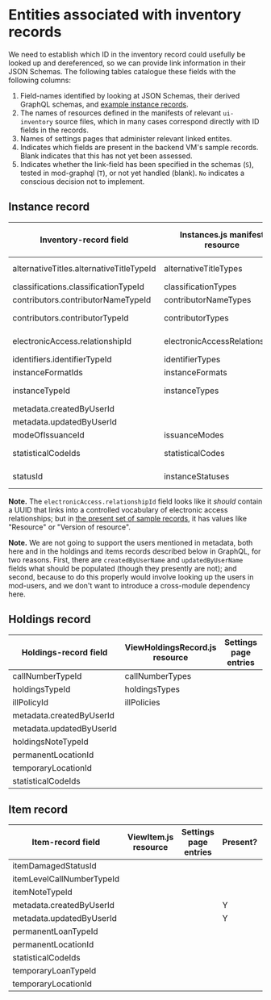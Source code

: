 # Entities associated with inventory records

We need to establish which ID in the inventory record could usefully be looked up and dereferenced, so we can provide link information in their JSON Schemas. The following tables catalogue these fields with the following columns:

1. Field-names identified by looking at JSON Schemas, their derived GraphQL schemas, and [example instance records](https://issues.folio.org/secure/attachment/15615/15615_UChicagoInstances_20181218+%282%29.json).
2. The names of resources defined in the manifests of relevant `ui-inventory` source files, which in many cases correspond directly with ID fields in the records.
3. Names of settings pages that administer relevant linked entites.
4. Indicates which fields are present in the backend VM's sample records. Blank indicates that this has not yet been assessed.
5. Indicates whether the link-field has been specified in the schemas (`S`), tested in mod-graphql (`T`), or not yet handled (blank). `No` indicates a conscious decision not to implement.


## Instance record

| Inventory-record field                   | Instances.js manifest resource | Settings page entries     | Present? | Done?
| ---------------------------------------- | ------------------------------ | ------------------------- | -------- | -
| alternativeTitles.alternativeTitleTypeId | alternativeTitleTypes          | Alternative title types   | absent   |
| classifications.classificationTypeId     | classificationTypes            | _[hardcoded]_             | Y        | T
| contributors.contributorNameTypeId       | contributorNameTypes           | _[hardcoded]_             | Y        | T
| contributors.contributorTypeId           | contributorTypes               | Contributor types         | absent   |
| electronicAccess.relationshipId          | electronicAccessRelationships  | URL relationship          | absent   |
| identifiers.identifierTypeId             | identifierTypes                | _[hardcoded]_             | Y        | T
| instanceFormatIds                        | instanceFormats                | Formats                   | absent   |
| instanceTypeId                           | instanceTypes                  | Resource types            | Y        | S
| metadata.createdByUserId                 |                                | [Users app]               | Y        | No
| metadata.updatedByUserId                 |                                | [Users app]               | Y        | No
| modeOfIssuanceId                         | issuanceModes                  | _[hardcoded]_             | absent   |
| statisticalCodeIds                       | statisticalCodes               | Statistical codes         | absent   |
| statusId                                 | instanceStatuses               | Instance status types     | absent   |

**Note.** The `electronicAccess.relationshipId` field looks like it _should_ contain a UUID that links into a controlled vocabulary of electronic access relationships; but in [the present set of sample records](https://issues.folio.org/secure/attachment/15615/15615_UChicagoInstances_20181218+%282%29.json), it has values like "Resource" or "Version of resource".

**Note.** We are not going to support the users mentioned in metadata, both here and in the holdings and items records described below in GraphQL, for two reasons. First, there are `createdByUserName` and `updatedByUserName` fields what should be populated (though they presently are not); and second, because to do this properly would involve looking up the users in mod-users, and we don't want to introduce a cross-module dependency here.


## Holdings record

| Holdings-record field                    | ViewHoldingsRecord.js resource | Settings page entries     | Present? | Done?
| ---------------------------------------- | ------------------------------ | ------------------------- | -------- | -
| callNumberTypeId                         | callNumberTypes                |                           | absent   |
| holdingsTypeId                           | holdingsTypes                  |                           | absent   |
| illPolicyId                              | illPolicies                    |                           | absent   |
| metadata.createdByUserId                 |                                |                           | Y        |
| metadata.updatedByUserId                 |                                |                           | Y        |
| holdingsNoteTypeId                       |                                |                           | absent   |
| permanentLocationId                      |                                |                           | Y        |
| temporaryLocationId                      |                                |                           | absent   |
| statisticalCodeIds                       |                                |                           | absent   |


## Item record

| Item-record field                        | ViewItem.js resource           | Settings page entries     | Present? | Done?
| ---------------------------------------- | ------------------------------ | ------------------------- | -------- | -
| itemDamagedStatusId                      |                                |                           |          |
| itemLevelCallNumberTypeId                |                                |                           |          |
| itemNoteTypeId                           |                                |                           |          |
| metadata.createdByUserId                 |                                |                           | Y        |
| metadata.updatedByUserId                 |                                |                           | Y        |
| permanentLoanTypeId                      |                                |                           |          |
| permanentLocationId                      |                                |                           |          |
| statisticalCodeIds                       |                                |                           |          |
| temporaryLoanTypeId                      |                                |                           |          |
| temporaryLocationId                      |                                |                           |          |


